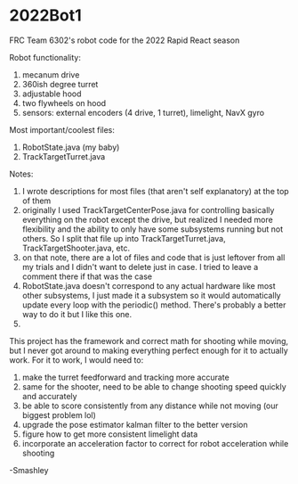 # 2022Bot1
FRC Team 6302's robot code for the 2022 Rapid React season

Robot functionality:
1. mecanum drive
2. 360ish degree turret
3. adjustable hood
4. two flywheels on hood
5. sensors: external encoders (4 drive, 1 turret), limelight, NavX gyro

Most important/coolest files:
1. RobotState.java (my baby)
2. TrackTargetTurret.java

Notes:
1. I wrote descriptions for most files (that aren't self explanatory) at the top of them
2. originally I used TrackTargetCenterPose.java for controlling basically everything on the robot except the drive, but realized I needed more flexibility and the ability to only have some subsystems running but not others. So I split that file up into TrackTargetTurret.java, TrackTargetShooter.java, etc. 
3. on that note, there are a lot of files and code that is just leftover from all my trials and I didn't want to delete just in case. I tried to leave a comment there if that was the case
4. RobotState.java doesn't correspond to any actual hardware like most other subsystems, I just made it a subsystem so it would automatically update every loop with the periodic() method. There's probably a better way to do it but I like this one.
5. 

This project has the framework and correct math for shooting while moving, but I never got around to making everything perfect enough for it to actually work. For it to work, I would need to:
1. make the turret feedforward and tracking more accurate
2. same for the shooter, need to be able to change shooting speed quickly and accurately
3. be able to score consistently from any distance while not moving (our biggest problem lol)
4. upgrade the pose estimator kalman filter to the better version
5. figure how to get more consistent limelight data
6. incorporate an acceleration factor to correct for robot acceleration while shooting


-Smashley

